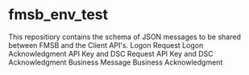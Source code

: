 # fmsb_env_test
This repositiory contains the schema of JSON messages to be shared between FMSB and the Client API's.
Logon Request
Logon Acknowledgment
API Key and DSC Request
API Key and DSC Acknowledgment
Business Message
Business Acknowledgment
